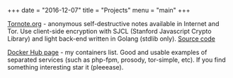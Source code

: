 +++
date = "2016-12-07"
title = "Projects"
menu = "main"
+++

[Tornote.org](https://tornote.org/) - anonymous self-destructive notes available in Internet and Tor. Use client-side encryption with SJCL (Stanford Javascript Crypto Library) and light back-end written in Golang (stdlib only). [Source code](https://github.com/osminogin/tornote)

[Docker Hub page](https://hub.docker.com/u/osminogin/) - my containers list. Good and usable examples of separated services (such as php-fpm, prosody, tor-simple, etc). If you find something interesting star it (pleeease).
